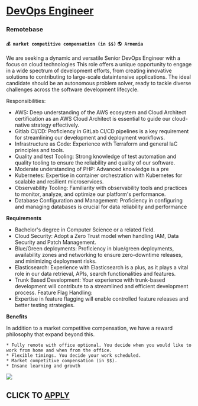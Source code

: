 # [DevOps Engineer](https://www.remotewlb.com/apply/devops-engineer-71398)  
### Remotebase  
#### `💰 market competitive compensation (in $$)` `🌎 Armenia`  

We are seeking a dynamic and versatile Senior DevOps Engineer with a focus on cloud technologies This role offers a unique opportunity to engage in a wide spectrum of development efforts, from creating innovative solutions to contributing to large-scale dataintensive applications. The ideal candidate should be an autonomous problem solver, ready to tackle diverse challenges across the software development lifecycle.

Responsibilities:

  * AWS: Deep understanding of the AWS ecosystem and Cloud Architect certification as an AWS Cloud Architect is essential to guide our cloud-native strategy effectively.
  * Gitlab CI/CD: Proficiency in GitLab CI/CD pipelines is a key requirement for streamlining our development and deployment workflows.
  * Infrastructure as Code: Experience with Terraform and general IaC principles and tools.
  * Quality and test Tooling: Strong knowledge of test automation and quality tooling to ensure the reliability and quality of our software.
  * Moderate understanding of PHP: Advanced knowledge is a pre
  * Kubernetes: Expertise in container orchestration with Kubernetes for scalable and resilient microservices.
  * Observability Tooling: Familiarity with observability tools and practices to monitor, analyze, and optimize our platform's performance.
  * Database Configuration and Management: Proficiency in configuring and managing databases is crucial for data reliability and performance

**Requirements**

  * Bachelor's degree in Computer Science or a related field.
  * Cloud Security: Adopt a Zero Trust model when handling IAM, Data Security and Patch Management.
  * Blue/Green deployments: Proficiency in blue/green deployments, availability zones and networking to ensure zero-downtime releases, and minimizing deployment risks.
  * Elasticsearch: Experience with Elasticsearch is a plus, as it plays a vital role in our data retrieval, APIs, search functionalities and features.
  * Trunk Based Development: Your experience with trunk-based development will contribute to a streamlined and efficient development process. Feature Flag Handling:
  * Expertise in feature flagging will enable controlled feature releases and better testing strategies.

**Benefits**

In addition to a market competitive compensation, we have a reward philosophy that expand beyond this.

    * Fully remote with office optional. You decide when you would like to work from home and when from the office.
    * Flexible timings. You decide your work scheduled.
    * Market competitive compensation (in $$).
    * Insane learning and growth

![](https://remotive.com/job/track/1898809/blank.gif?source=public_api)  
## CLICK TO [APPLY](https://www.remotewlb.com/apply/devops-engineer-71398)

